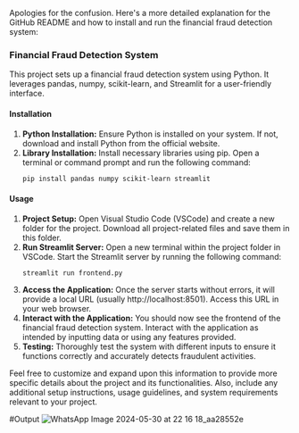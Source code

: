  Apologies for the confusion. Here's a more detailed explanation for the GitHub README and how to install and run the financial fraud detection system:

### Financial Fraud Detection System

This project sets up a financial fraud detection system using Python. It leverages pandas, numpy, scikit-learn, and Streamlit for a user-friendly interface.

#### Installation
1. **Python Installation:** Ensure Python is installed on your system. If not, download and install Python from the official website.
2. **Library Installation:** Install necessary libraries using pip. Open a terminal or command prompt and run the following command:
   ```bash
   pip install pandas numpy scikit-learn streamlit
   ```

#### Usage
1. **Project Setup:** Open Visual Studio Code (VSCode) and create a new folder for the project. Download all project-related files and save them in this folder.
2. **Run Streamlit Server:** Open a new terminal within the project folder in VSCode. Start the Streamlit server by running the following command:
   ```bash
   streamlit run frontend.py
   ```
3. **Access the Application:** Once the server starts without errors, it will provide a local URL (usually http://localhost:8501). Access this URL in your web browser.
4. **Interact with the Application:** You should now see the frontend of the financial fraud detection system. Interact with the application as intended by inputting data or using any features provided.
5. **Testing:** Thoroughly test the system with different inputs to ensure it functions correctly and accurately detects fraudulent activities.

Feel free to customize and expand upon this information to provide more specific details about the project and its functionalities. Also, include any additional setup instructions, usage guidelines, and system requirements relevant to your project.  

#Output
![WhatsApp Image 2024-05-30 at 22 16 18_aa28552e](https://github.com/007VICKY007/Financial-Fraud-Detection-Using-Machine-Learning/assets/151367513/6bd98645-fd8d-409b-bd9d-aa22646509f3)

